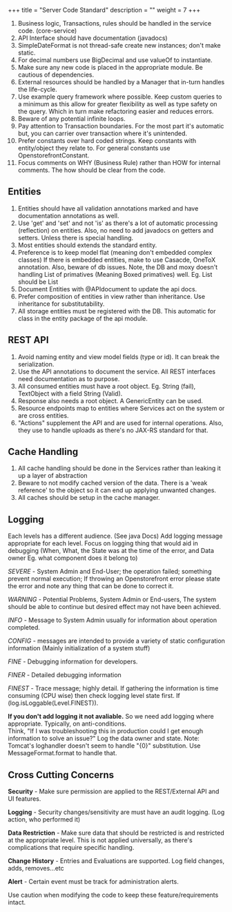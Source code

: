 +++
title = "Server Code Standard"
description = ""
weight = 7
+++

1. Business logic, Transactions, rules should be handled in the service code. (core-service)
2. API Interface should have documentation (javadocs)
3. SimpleDateFormat is not thread-safe create new instances; don't make static.
4. For decimal numbers use BigDecimal and use valueOf to instantiate.
5. Make sure any new code is placed in the appropriate module. Be cautious of dependencies. 
6. External resources should be handled by a Manager that in-turn handles the life-cycle.
7. Use example query framework where possible. Keep custom queries to a minimum as this allow for greater flexibility as well as type safety on the query.  Which in turn make refactoring easier and reduces errors.
8. Beware of any potential infinite loops.
9. Pay attention to Transaction boundaries. For the most part it's automatic but, you can carrier over transaction where it's unintended. 
10. Prefer constants over hard coded strings. Keep constants with entity/object they relate to.  For general constants use OpenstorefrontConstant.
11. Focus comments on WHY (Business Rule) rather than HOW for internal comments.  The how should be clear from the code. 

## Entities

1. Entities should have all validation annotations marked and have documentation annotations as well.
2. Use 'get' and 'set' and not 'is' as there's a lot of automatic processing (reflection) on entities. Also, no need to add javadocs on getters and setters.  Unless there is special handling.
3. Most entities should extends the standard entity.
4. Preference is to keep model flat (meaning don't embedded complex classes)  If there is embedded entities, make to use Casacde, OneToX annotation.  Also, beware of db issues.  Note, the DB and moxy doesn't handling List of primatives (Meaning Boxed primatives) well.  Eg. List<String> should be List<EmailAddresses> 
5. Document Entities with @APIdocument to update the api docs.
6. Prefer composition of entities in view rather than inheritance. Use inheritance for substitutability.
7. All storage entities must be registered with the DB.  This automatic for class in the entity package of the api module.


## REST API

1. Avoid naming entity and view model fields (type or id).  It can break the serialization.
2. Use the API annotations to document the service. All REST interfaces need documentation as to purpose.
3. All consumed entities must have a root object.  Eg.  String (fail),  TextObject with a field String (Valid).
4. Response also needs a root object.  A GenericEntity can be used.
5. Resource endpoints map to entities where Services act on the system or are cross entities.
6. "Actions" supplement the API and are used for internal operations.  Also, they use to handle uploads as there's no JAX-RS standard for that.


## Cache Handling

1. All cache handling should be done in the Services rather than leaking it up a layer of abstraction
2. Beware to not modify cached version of the data.  There is a 'weak reference' to the object so it can end up applying unwanted changes.
3. All caches should be setup in the cache manager. 

## Logging

Each levels has a different audience. (See java Docs)  Add logging message appropriate for each level.   Focus on logging thing that would aid in debugging (When, What, the State was at the time of the error, and Data owner Eg. what component does it belong to)

*SEVERE* - System Admin and End-User; the operation failed; something prevent normal execution;  If throwing an Openstorefront error please state the error and note any thing that can be done to correct it.

*WARNING* - Potential Problems, System Admin or End-users, The system should be able to continue but desired effect may not have been achieved.

*INFO* - Message to System Admin usually for information about operation completed.  

*CONFIG* - messages are intended to provide a variety of static configuration information (Mainly initialization of a system stuff)

*FINE* - Debugging information for developers.

*FINER* - Detailed debugging information

*FINEST* - Trace message; highly detail.  If gathering the information is time consuming (CPU wise) then check logging level state first.  If (log.isLoggable(Level.FINEST)).

**If you don't add logging it not avaliable.**  So we need add logging where appropriate.  Typically, on anti-conditions.  
Think, "If I was troubleshooting this in production could I get enough information to solve an issue?" 
Log the data owner and state.
Note: Tomcat's loghandler doesn't seem to handle "{0}" substitution.  Use MessageFormat.format to handle that.

## Cross Cutting Concerns

**Security** - Make sure permission are applied to the REST/External API and UI features.

**Logging** - Security changes/sensitivity are must have an audit logging. (Log action, who performed it)

**Data Restriction** - Make sure data that should be restricted is and restricted at the appropriate level.  This is not applied universally, as there's complications that require specific handling.

**Change History** - Entries and Evaluations are supported. Log field changes, adds, removes...etc

**Alert** - Certain event must be track for administration alerts.

Use caution when modifying the code to keep these feature/requirements intact.    

